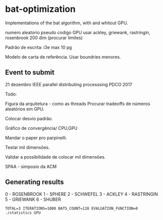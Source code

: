 bat-optimization
================

Implementations of the bat algorithm, with and whitout GPU.

numero aleatorio
pseudo codigo GPU
usar ackley, griewank, rastringin, rosenbrook
200 dim
(procurar limites)

Padrão de escrita: i3e max 10 pg

Modelo de carta de referência.
Usar boundries menores.

Event to submit
---------------
21 dezembro IEEE parallel distributing processsing PDCO 2017


Todo:

Figura da arquitetura - como as threads
Procurar tradeoffs de números aleatórios em GPU.

Colocar desvio padrão.

Gráfico de convergência/ CPU,GPU

Mandar o paper pro parpinelli.

Testar mil dimensões.

Validar a possibilidade de colocar mil dimensões.

SPAA - simposio da ACM

Generating results
------------------

0 - ROSENBROOK
1 - SPHERE
2 - SCHWEFEL
3 - ACKLEY
4 - RASTRINGIN
5 - GRIEWANK
6 - SHUBER


```
TOTAL=3 ITERATIONS=1000 BATS_COUNT=128 EVALUATION_FUNCTION=0 ./statistics GPU

```
